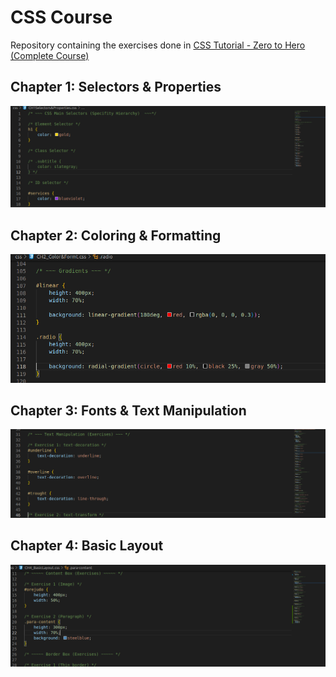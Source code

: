# CSS Course
Repository containing the exercises done in [CSS Tutorial - Zero to Hero (Complete Course)](https://www.youtube.com/watch?v=1Rs2ND1ryYc)


## Chapter 1: Selectors & Properties

![Selectors & Properties](img/CH1Sel%26Prop.png)

## Chapter 2: Coloring & Formatting

![Coloring & Formatting](img/CH2ColoringFormatting.png)

## Chapter 3: Fonts & Text Manipulation

![Fonts & Text Manipulation](img/CH3Font%26TextManip.png)

## Chapter 4: Basic Layout

![Basic Layout](img/CH4BasicLayout.png)